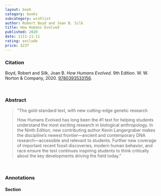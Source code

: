 ```yaml
---
layout: book
category: books
subcategory: wishlist
author: Robert Boyd and Joan B. Silk
title: How Humans Evolved
published: 2020
date: 1111-11-11
rating: exclude
price: $237
---
```


### Citation

Boyd, Robert and Silk, Joan B. *How Humans Evolved.* 9th Edition. W. W. Norton & Company, 2020. [9780393533156](https://wwnorton.com/books/9780393533156/).

<br>

### Abstract

> "The gold-standard text, with new cutting-edge genetic research
>
> How Humans Evolved has long been the #1 text for helping students understand the most exciting research in biological anthropology. In the Ninth Edition, new contributing author Kevin Langergraber makes the discipline’s newest frontier—ancient and contemporary DNA research—accessible and relevant to students. Further new coverage of important recent fossil discoveries, modern human behavior, and race ensure the text continues inspiring students to think critically about the key developments driving the field today."

<br>

### Annotations

#### Section

<br>
